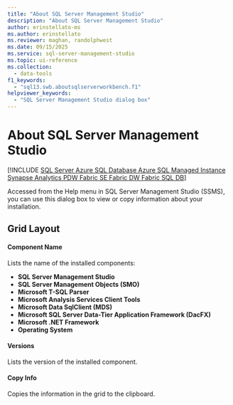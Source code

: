 ```yaml
---
title: "About SQL Server Management Studio"
description: "About SQL Server Management Studio"
author: erinstellato-ms
ms.author: erinstellato
ms.reviewer: maghan, randolphwest
ms.date: 09/15/2025
ms.service: sql-server-management-studio
ms.topic: ui-reference
ms.collection:
  - data-tools
f1_keywords:
  - "sql13.swb.aboutsqlserverworkbench.f1"
helpviewer_keywords:
  - "SQL Server Management Studio dialog box"
---
```


# About SQL Server Management Studio

[!INCLUDE [SQL Server Azure SQL Database Azure SQL Managed Instance Synapse Analytics PDW Fabric SE Fabric DW Fabric SQL DB](../includes/applies-to-version/sql-asdb-asdbmi-asa-pdw-fabricse-fabricdw-fabricsqldb.md)]

Accessed from the Help menu in SQL Server Management Studio (SSMS), you can use this dialog box to view or copy information about your installation.

## Grid Layout

#### Component Name

Lists the name of the installed components:

- **SQL Server Management Studio**
- **SQL Server Management Objects (SMO)**
- **Microsoft T-SQL Parser**
- **Microsoft Analysis Services Client Tools**
- **Microsoft Data SqlClient (MDS)**
- **Microsoft SQL Server Data-Tier Application Framework (DacFX)**
- **Microsoft .NET Framework**
- **Operating System**

#### Versions

Lists the version of the installed component.

#### Copy Info

Copies the information in the grid to the clipboard.

